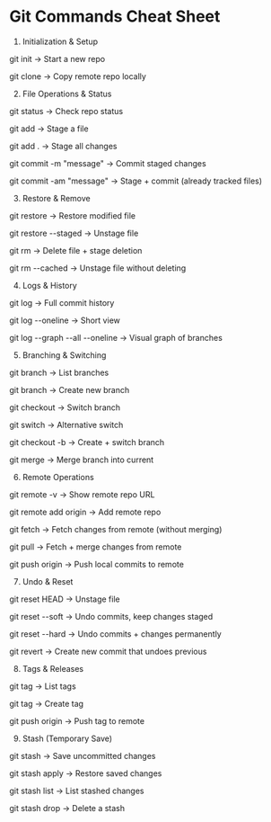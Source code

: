 # Git Commands Cheat Sheet

1. Initialization & Setup

git init → Start a new repo

git clone <repo-url> → Copy remote repo locally

2. File Operations & Status

git status → Check repo status

git add <file> → Stage a file

git add . → Stage all changes

git commit -m "message" → Commit staged changes

git commit -am "message" → Stage + commit (already tracked files)

3. Restore & Remove

git restore <file> → Restore modified file

git restore --staged <file> → Unstage file

git rm <file> → Delete file + stage deletion

git rm --cached <file> → Unstage file without deleting

4. Logs & History

git log → Full commit history

git log --oneline → Short view

git log --graph --all --oneline → Visual graph of branches

5. Branching & Switching

git branch → List branches

git branch <branch-name> → Create new branch

git checkout <branch> → Switch branch

git switch <branch> → Alternative switch

git checkout -b <branch> → Create + switch branch

git merge <branch> → Merge branch into current

6. Remote Operations

git remote -v → Show remote repo URL

git remote add origin <url> → Add remote repo

git fetch → Fetch changes from remote (without merging)

git pull → Fetch + merge changes from remote

git push origin <branch> → Push local commits to remote

7. Undo & Reset

git reset HEAD <file> → Unstage file

git reset --soft <commit> → Undo commits, keep changes staged

git reset --hard <commit> → Undo commits + changes permanently

git revert <commit> → Create new commit that undoes previous

8. Tags & Releases

git tag → List tags

git tag <tag-name> → Create tag

git push origin <tag-name> → Push tag to remote

9. Stash (Temporary Save)

git stash → Save uncommitted changes

git stash apply → Restore saved changes

git stash list → List stashed changes

git stash drop → Delete a stash
